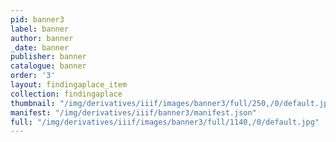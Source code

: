 ```yaml
---
pid: banner3
label: banner
author: banner
_date: banner
publisher: banner
catalogue: banner
order: '3'
layout: findingaplace_item
collection: findingaplace
thumbnail: "/img/derivatives/iiif/images/banner3/full/250,/0/default.jpg"
manifest: "/img/derivatives/iiif/banner3/manifest.json"
full: "/img/derivatives/iiif/images/banner3/full/1140,/0/default.jpg"
---
```

